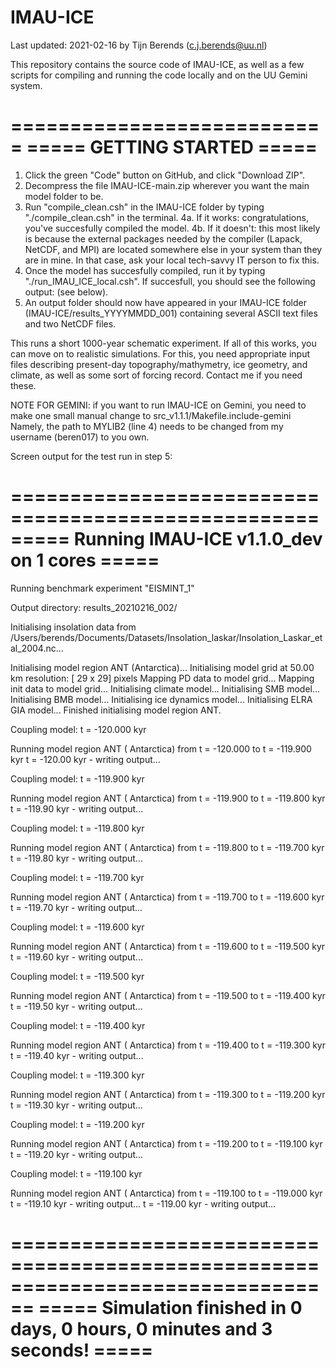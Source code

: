 # IMAU-ICE

Last updated: 2021-02-16 by Tijn Berends (c.j.berends@uu.nl)

This repository contains the source code of IMAU-ICE, as well as a few scripts for compiling and running the code locally and on the UU Gemini system.

===========================
===== GETTING STARTED =====
===========================

1.  Click the green "Code" button on GitHub, and click "Download ZIP".
2.  Decompress the file IMAU-ICE-main.zip wherever you want the main model folder to be.
3.  Run "compile_clean.csh" in the IMAU-ICE folder by typing "./compile_clean.csh" in the terminal.
4a. If it works: congratulations, you've succesfully compiled the model.
4b. If it doesn't: this most likely is because the external packages needed by the compiler (Lapack, NetCDF, and MPI) are located somewhere else in your system than they are in mine. In that case, ask your local tech-savvy IT person to fix this.
5.  Once the model has succesfully compiled, run it by typing "./run_IMAU_ICE_local.csh". If succesfull, you should see the following output: (see below).
6. An output folder should now have appeared in your IMAU-ICE folder (IMAU-ICE/results_YYYYMMDD_001) containing several ASCII text files and two NetCDF files.

This runs a short 1000-year schematic experiment. If all of this works, you can move on to realistic simulations. For this, you need appropriate input files describing present-day topography/mathymetry, ice geometry, and climate, as well as some sort of forcing record. Contact me if you need these.

NOTE FOR GEMINI: if you want to run IMAU-ICE on Gemini, you need to make one small manual change to src_v1.1.1/Makefile.include-gemini
Namely, the path to MYLIB2 (line 4) needs to be changed from my username (beren017) to you own.


Screen output for the test run in step 5:
 
 ====================================================
 ===== Running IMAU-ICE v1.1.0_dev on   1 cores =====
 ====================================================
 
  Running benchmark experiment "EISMINT_1"
 
  Output directory: results_20210216_002/
 
  Initialising insolation data from /Users/berends/Documents/Datasets/Insolation_laskar/Insolation_Laskar_etal_2004.nc...
 
  Initialising model region ANT (Antarctica)...
   Initialising model grid at 50.00 km resolution: [  29 x   29] pixels
   Mapping PD      data to model grid...
   Mapping init    data to model grid...
   Initialising climate model...
   Initialising SMB model...
   Initialising BMB model...
   Initialising ice dynamics model...
   Initialising ELRA GIA model...
  Finished initialising model region ANT.
 
 Coupling model: t =  -120.000 kyr
 
  Running model region ANT (   Antarctica) from t =  -120.000 to t =  -119.900 kyr
   t =  -120.00 kyr - writing output...
 
 Coupling model: t =  -119.900 kyr
 
  Running model region ANT (   Antarctica) from t =  -119.900 to t =  -119.800 kyr
   t =  -119.90 kyr - writing output...
 
 Coupling model: t =  -119.800 kyr
 
  Running model region ANT (   Antarctica) from t =  -119.800 to t =  -119.700 kyr
   t =  -119.80 kyr - writing output...
 
 Coupling model: t =  -119.700 kyr
 
  Running model region ANT (   Antarctica) from t =  -119.700 to t =  -119.600 kyr
   t =  -119.70 kyr - writing output...
 
 Coupling model: t =  -119.600 kyr
 
  Running model region ANT (   Antarctica) from t =  -119.600 to t =  -119.500 kyr
   t =  -119.60 kyr - writing output...
 
 Coupling model: t =  -119.500 kyr
 
  Running model region ANT (   Antarctica) from t =  -119.500 to t =  -119.400 kyr
   t =  -119.50 kyr - writing output...
 
 Coupling model: t =  -119.400 kyr
 
  Running model region ANT (   Antarctica) from t =  -119.400 to t =  -119.300 kyr
   t =  -119.40 kyr - writing output...
 
 Coupling model: t =  -119.300 kyr
 
  Running model region ANT (   Antarctica) from t =  -119.300 to t =  -119.200 kyr
   t =  -119.30 kyr - writing output...
 
 Coupling model: t =  -119.200 kyr
 
  Running model region ANT (   Antarctica) from t =  -119.200 to t =  -119.100 kyr
   t =  -119.20 kyr - writing output...
 
 Coupling model: t =  -119.100 kyr
 
  Running model region ANT (   Antarctica) from t =  -119.100 to t =  -119.000 kyr
   t =  -119.10 kyr - writing output...
   t =  -119.00 kyr - writing output...

 ================================================================================
 ===== Simulation finished in  0 days,  0 hours,  0 minutes and  3 seconds! =====
 ================================================================================
